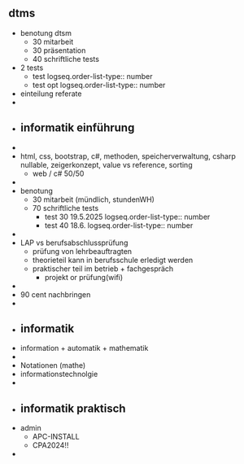 ## dtms
- benotung dtsm
	- 30 mitarbeit
	- 30 präsentation
	- 40 schriftliche tests
- 2 tests
	- test
	  logseq.order-list-type:: number
	- test opt
	  logseq.order-list-type:: number
- einteilung referate
-
- ## informatik einführung
-
- html, css, bootstrap, c#, methoden, speicherverwaltung, csharp nullable, zeigerkonzept, value vs reference, sorting
	- web / c# 50/50
-
- benotung
	- 30 mitarbeit (mündlich, stundenWH)
	- 70 schriftliche tests
		- test 30 19.5.2025
		  logseq.order-list-type:: number
		- test 40 18.6.
		  logseq.order-list-type:: number
-
- LAP vs berufsabschlussprüfung
	- prüfung von lehrbeauftragten
	- theorieteil kann in berufsschule erledigt werden
	- praktischer teil im betrieb + fachgespräch
		- projekt or prüfung(wifi)
-
- 90 cent nachbringen
-
- ## informatik
- information + automatik + mathematik
-
- Notationen (mathe)
- informationstechnolgie
-
- ## informatik praktisch
- admin
	- APC-INSTALL
	- CPA2024!!
-